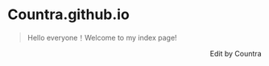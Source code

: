# Countra.github.io

> Hello everyone！Welcome to my index page!

<p align=right>Edit by Countra</p>
